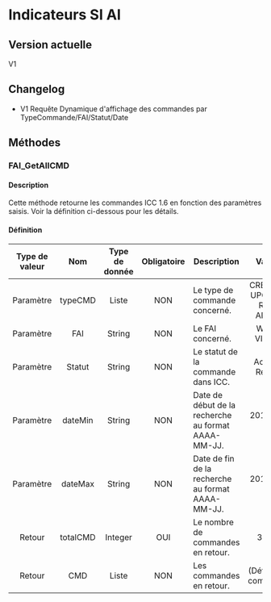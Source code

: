 
# Indicateurs SI AI

## Version actuelle

<p>
V1
</p>

## Changelog

- V1 Requête Dynamique d'affichage des commandes par TypeCommande/FAI/Statut/Date

## Méthodes

### FAI_GetAllCMD

#### Description

<p>
Cette méthode retourne les commandes ICC 1.6 en fonction des paramètres saisis.
Voir la définition ci-dessous pour les détails.
</p>

#### Définition

Type de valeur|Nom|Type de donnée|Obligatoire|Description|Valeurs
:---:|:---:|:---:|:---:|---|:---:
Paramètre|typeCMD|Liste|NON|Le type de commande concerné.|CREATION, UPGRADE, RESIL, ANNUL.
Paramètre|FAI|String|NON|Le FAI concerné.|WIBOX, VIALIS...
Paramètre|Statut|String|NON|Le statut de la commande dans ICC.|Accepté, Rejeté...
Paramètre|dateMin|String|NON|Date de début de la recherche au format AAAA-MM-JJ.|2018-01-01...
Paramètre|dateMax|String|NON|Date de fin de la recherche au format AAAA-MM-JJ.|2018-01-01...
Retour|totalCMD|Integer|OUI|Le nombre de commandes en retour.|3548...
Retour|CMD|Liste|NON|Les commandes en retour.|(Détails des commande)
